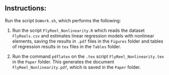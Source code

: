 
## Instructions:

Run the script ```DoWork.sh```, which performs the following:

1. Run the script ```FlyReel_Nonlinearity.R```
which reads the dataset ```FlyReels.csv```
and estimates linear regression models
with nonlinear elements,
saving the results in ```.pdf``` files in the 
```Figures``` folder and tables of regression results
in ```tex``` files in the ```Tables``` folder.

1. Run the command ```pdflatex```
on the ```.tex``` script ```FlyReel_Nonlinearity.tex```
in the ```Paper``` folder.
This generates the document ```FlyReel_Nonlinearity.pdf```,
which is saved in the ```Paper``` folder.
